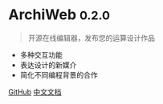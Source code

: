 <!-- _coverpage.md -->

<!-- ![logo](_media/icon.svg) -->

# ArchiWeb <small>0.2.0</small>

> 开源在线编辑器，发布您的运算设计作品

- 多种交互功能
- 表达设计的新媒介
- 简化不同编程背景的合作

[GitHub](https://github.com/Inst-AAA/archiweb/)
[中文文档](/zh-cn/)
